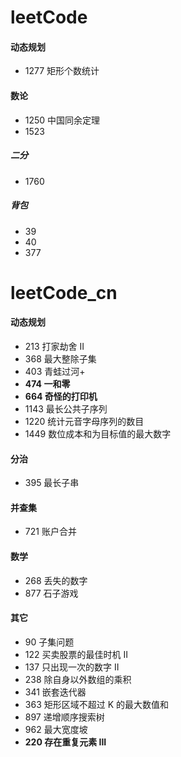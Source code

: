 # leetCode

#### 动态规划

+ 1277 矩形个数统计

#### 数论

+ 1250 中国同余定理
+ 1523

##### 二分

+ 1760

##### 背包

+ 39
+ 40
+ 377

# leetCode_cn

#### 动态规划

+ 213 打家劫舍 II
+ 368 最大整除子集
+ 403 青蛙过河+
+ **474 一和零**
+ **664 奇怪的打印机**
+ 1143 最长公共子序列
+ 1220 统计元音字母序列的数目
+ 1449 数位成本和为目标值的最大数字

#### 分治

+ 395 最长子串

#### 并查集
+ 721 账户合并

#### 数学
+ 268 丢失的数字
+ 877 石子游戏

#### 其它

+ 90 子集问题
+ 122 买卖股票的最佳时机 II
+ 137 只出现一次的数字 II
+ 238 除自身以外数组的乘积
+ 341 嵌套迭代器
+ 363 矩形区域不超过 K 的最大数值和
+ 897 递增顺序搜索树
+ 962 最大宽度坡
+ **220 存在重复元素 III**